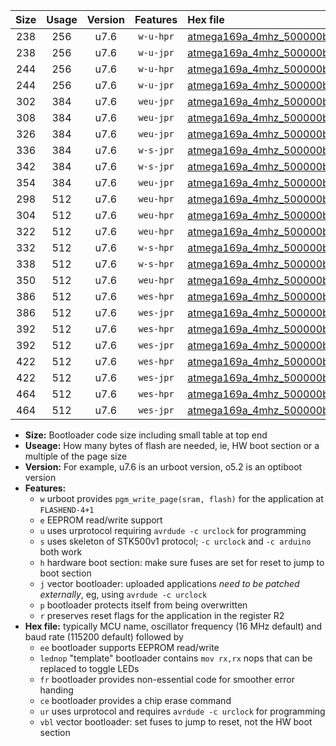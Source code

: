 |Size|Usage|Version|Features|Hex file|
|:-:|:-:|:-:|:-:|:--|
|238|256|u7.6|`w-u-hpr`|[atmega169a_4mhz_500000bps_ur.hex](https://raw.githubusercontent.com/stefanrueger/urboot/main//atmega169a_4mhz_500000bps_ur.hex)|
|238|256|u7.6|`w-u-jpr`|[atmega169a_4mhz_500000bps_ur_vbl.hex](https://raw.githubusercontent.com/stefanrueger/urboot/main//atmega169a_4mhz_500000bps_ur_vbl.hex)|
|244|256|u7.6|`w-u-hpr`|[atmega169a_4mhz_500000bps_lednop_ur.hex](https://raw.githubusercontent.com/stefanrueger/urboot/main//atmega169a_4mhz_500000bps_lednop_ur.hex)|
|244|256|u7.6|`w-u-jpr`|[atmega169a_4mhz_500000bps_lednop_ur_vbl.hex](https://raw.githubusercontent.com/stefanrueger/urboot/main//atmega169a_4mhz_500000bps_lednop_ur_vbl.hex)|
|302|384|u7.6|`weu-jpr`|[atmega169a_4mhz_500000bps_ee_ur_vbl.hex](https://raw.githubusercontent.com/stefanrueger/urboot/main//atmega169a_4mhz_500000bps_ee_ur_vbl.hex)|
|308|384|u7.6|`weu-jpr`|[atmega169a_4mhz_500000bps_ee_lednop_ur_vbl.hex](https://raw.githubusercontent.com/stefanrueger/urboot/main//atmega169a_4mhz_500000bps_ee_lednop_ur_vbl.hex)|
|326|384|u7.6|`weu-jpr`|[atmega169a_4mhz_500000bps_ee_lednop_fr_ur_vbl.hex](https://raw.githubusercontent.com/stefanrueger/urboot/main//atmega169a_4mhz_500000bps_ee_lednop_fr_ur_vbl.hex)|
|336|384|u7.6|`w-s-jpr`|[atmega169a_4mhz_500000bps_vbl.hex](https://raw.githubusercontent.com/stefanrueger/urboot/main//atmega169a_4mhz_500000bps_vbl.hex)|
|342|384|u7.6|`w-s-jpr`|[atmega169a_4mhz_500000bps_lednop_vbl.hex](https://raw.githubusercontent.com/stefanrueger/urboot/main//atmega169a_4mhz_500000bps_lednop_vbl.hex)|
|354|384|u7.6|`weu-jpr`|[atmega169a_4mhz_500000bps_ee_lednop_fr_ce_ur_vbl.hex](https://raw.githubusercontent.com/stefanrueger/urboot/main//atmega169a_4mhz_500000bps_ee_lednop_fr_ce_ur_vbl.hex)|
|298|512|u7.6|`weu-hpr`|[atmega169a_4mhz_500000bps_ee_ur.hex](https://raw.githubusercontent.com/stefanrueger/urboot/main//atmega169a_4mhz_500000bps_ee_ur.hex)|
|304|512|u7.6|`weu-hpr`|[atmega169a_4mhz_500000bps_ee_lednop_ur.hex](https://raw.githubusercontent.com/stefanrueger/urboot/main//atmega169a_4mhz_500000bps_ee_lednop_ur.hex)|
|322|512|u7.6|`weu-hpr`|[atmega169a_4mhz_500000bps_ee_lednop_fr_ur.hex](https://raw.githubusercontent.com/stefanrueger/urboot/main//atmega169a_4mhz_500000bps_ee_lednop_fr_ur.hex)|
|332|512|u7.6|`w-s-hpr`|[atmega169a_4mhz_500000bps.hex](https://raw.githubusercontent.com/stefanrueger/urboot/main//atmega169a_4mhz_500000bps.hex)|
|338|512|u7.6|`w-s-hpr`|[atmega169a_4mhz_500000bps_lednop.hex](https://raw.githubusercontent.com/stefanrueger/urboot/main//atmega169a_4mhz_500000bps_lednop.hex)|
|350|512|u7.6|`weu-hpr`|[atmega169a_4mhz_500000bps_ee_lednop_fr_ce_ur.hex](https://raw.githubusercontent.com/stefanrueger/urboot/main//atmega169a_4mhz_500000bps_ee_lednop_fr_ce_ur.hex)|
|386|512|u7.6|`wes-hpr`|[atmega169a_4mhz_500000bps_ee.hex](https://raw.githubusercontent.com/stefanrueger/urboot/main//atmega169a_4mhz_500000bps_ee.hex)|
|386|512|u7.6|`wes-jpr`|[atmega169a_4mhz_500000bps_ee_vbl.hex](https://raw.githubusercontent.com/stefanrueger/urboot/main//atmega169a_4mhz_500000bps_ee_vbl.hex)|
|392|512|u7.6|`wes-hpr`|[atmega169a_4mhz_500000bps_ee_lednop.hex](https://raw.githubusercontent.com/stefanrueger/urboot/main//atmega169a_4mhz_500000bps_ee_lednop.hex)|
|392|512|u7.6|`wes-jpr`|[atmega169a_4mhz_500000bps_ee_lednop_vbl.hex](https://raw.githubusercontent.com/stefanrueger/urboot/main//atmega169a_4mhz_500000bps_ee_lednop_vbl.hex)|
|422|512|u7.6|`wes-hpr`|[atmega169a_4mhz_500000bps_ee_lednop_fr.hex](https://raw.githubusercontent.com/stefanrueger/urboot/main//atmega169a_4mhz_500000bps_ee_lednop_fr.hex)|
|422|512|u7.6|`wes-jpr`|[atmega169a_4mhz_500000bps_ee_lednop_fr_vbl.hex](https://raw.githubusercontent.com/stefanrueger/urboot/main//atmega169a_4mhz_500000bps_ee_lednop_fr_vbl.hex)|
|464|512|u7.6|`wes-hpr`|[atmega169a_4mhz_500000bps_ee_lednop_fr_ce.hex](https://raw.githubusercontent.com/stefanrueger/urboot/main//atmega169a_4mhz_500000bps_ee_lednop_fr_ce.hex)|
|464|512|u7.6|`wes-jpr`|[atmega169a_4mhz_500000bps_ee_lednop_fr_ce_vbl.hex](https://raw.githubusercontent.com/stefanrueger/urboot/main//atmega169a_4mhz_500000bps_ee_lednop_fr_ce_vbl.hex)|

- **Size:** Bootloader code size including small table at top end
- **Useage:** How many bytes of flash are needed, ie, HW boot section or a multiple of the page size
- **Version:** For example, u7.6 is an urboot version, o5.2 is an optiboot version
- **Features:**
  + `w` urboot provides `pgm_write_page(sram, flash)` for the application at `FLASHEND-4+1`
  + `e` EEPROM read/write support
  + `u` uses urprotocol requiring `avrdude -c urclock` for programming
  + `s` uses skeleton of STK500v1 protocol; `-c urclock` and `-c arduino` both work
  + `h` hardware boot section: make sure fuses are set for reset to jump to boot section
  + `j` vector bootloader: uploaded applications *need to be patched externally*, eg, using `avrdude -c urclock`
  + `p` bootloader protects itself from being overwritten
  + `r` preserves reset flags for the application in the register R2
- **Hex file:** typically MCU name, oscillator frequency (16 MHz default) and baud rate (115200 default) followed by
  + `ee` bootloader supports EEPROM read/write
  + `lednop` "template" bootloader contains `mov rx,rx` nops that can be replaced to toggle LEDs
  + `fr` bootloader provides non-essential code for smoother error handing
  + `ce` bootloader provides a chip erase command
  + `ur` uses urprotocol and requires `avrdude -c urclock` for programming
  + `vbl` vector bootloader: set fuses to jump to reset, not the HW boot section
